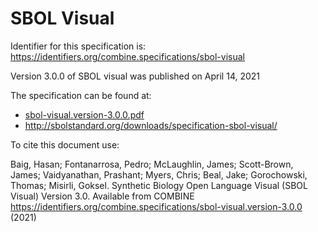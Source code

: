 # SBOL Visual
Identifier for this specification is: https://identifiers.org/combine.specifications/sbol-visual

Version 3.0.0 of SBOL visual was published on April 14, 2021

The specification can be found at:

* [sbol-visual.version-3.0.0.pdf](./files/sbol-visual.version-3.0.0.pdf)
* http://sbolstandard.org/downloads/specification-sbol-visual/

To cite this document use:

Baig, Hasan; Fontanarrosa, Pedro; McLaughlin, James; Scott-Brown, James; Vaidyanathan, Prashant; Myers, Chris; Beal, Jake; Gorochowski, Thomas; Misirli, Goksel. Synthetic Biology Open Language Visual (SBOL Visual) Version 3.0. Available from COMBINE https://identifiers.org/combine.specifications/sbol-visual.version-3.0.0 (2021)
